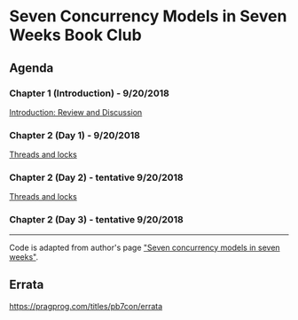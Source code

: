 # Seven Concurrency Models in Seven Weeks Book Club




## Agenda
### Chapter 1 (Introduction) - 9/20/2018
[Introduction: Review and Discussion](Discussion/chapter1.md)

### Chapter 2 (Day 1) - 9/20/2018
[Threads and locks](Discussion/chapter2-day1.md)

### Chapter 2 (Day 2) - tentative 9/20/2018
[Threads and locks](Discussion/chapter2-day2.md)

### Chapter 2 (Day 3) - tentative 9/20/2018



------------------
Code is adapted from author's page ["Seven concurrency models in seven weeks"](https://pragprog.com/book/pb7con/seven-concurrency-models-in-seven-weeks).

## Errata
https://pragprog.com/titles/pb7con/errata
